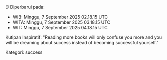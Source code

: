⏰ Diperbarui pada:
- WIB: Minggu, 7 September 2025 02.18.15 UTC
- WITA: Minggu, 7 September 2025 03.18.15 UTC
- WIT: Minggu, 7 September 2025 04.18.15 UTC

Kutipan Inspiratif:
"Reading more books will only confuse you more and you will be dreaming about success instead of becoming successful yourself."


Kategori: success

